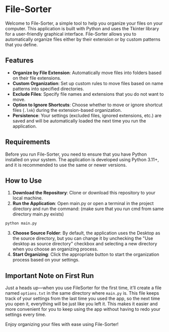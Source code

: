 # File-Sorter

Welcome to File-Sorter, a simple tool to help you organize your files on your computer. This application is built with Python and uses the Tkinter library for a user-friendly graphical interface. File-Sorter allows you to automatically organize files either by their extension or by custom patterns that you define.

## Features

- **Organize by File Extension**: Automatically move files into folders based on their file extensions.
- **Custom Organization**: Set up custom rules to move files based on name patterns into specified directories.
- **Exclude Files**: Specify file names and extensions that you do not want to move.
- **Option to Ignore Shortcuts**: Choose whether to move or ignore shortcut files (`.lnk`) during the extension-based organization.
- **Persistence**: Your settings (excluded files, ignored extensions, etc.) are saved and will be automatically loaded the next time you run the application.

## Requirements

Before you run File-Sorter, you need to ensure that you have Python installed on your system. The application is developed using Python 3.11+, and it is recommended to use the same or newer versions.

## How to Use

1. **Download the Repository**: Clone or download this repository to your local machine.
2. **Run the Application**: Open main.py or open a terminal in the project directory and run the command: (make sure that you run cmd from same directory main.py exists)
```cmd
python main.py
```
3. **Choose Source Folder**: By default, the application uses the Desktop as the source directory, but you can change it by unchecking the "Use desktop as source directory" checkbox and selecting a new directory when you choose an organizing process.
4. **Start Organizing**: Click the appropriate button to start the organization process based on your settings.

## Important Note on First Run

Just a heads up—when you use FileSorter for the first time, it’ll create a file named `options.txt` in the same directory where `main.py` is. This file keeps track of your settings from the last time you used the app, so the next time you open it, everything will be just like you left it. This makes it easier and more convenient for you to keep using the app without having to redo your settings every time.

Enjoy organizing your files with ease using File-Sorter!